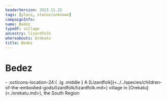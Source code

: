 ```yaml
---
headerVersion: 2023.11.25
tags: [place, status/unknown]
campaignInfo:
name: Bedez
typeOf: village
ancestry: lizardfolk
whereabouts: Orekatu
title: Bedez
---
```

# Bedez
<div class="grid cards ext-narrow-margin ext-one-column" markdown>
-    :octicons-location-24:{ .lg .middle } A [Lizardfolk](<../../species/children-of-the-embodied-gods/lizardfolk/lizardfolk.md>) village in [Orekatu](<./orekatu.md>), the South Region  
</div>




